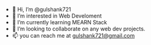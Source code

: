 - 👋 Hi, I’m @gulshank721
- 👀 I’m interested in Web Develoment
- 🌱 I’m currently learning MEARN Stack
- 💞️ I’m looking to collaborate on any web dev projects.
- 📫 you can reach me at gulshank721@gmail.com

<!---
gulshank721/gulshank721 is a ✨ special ✨ repository because its `README.md` (this file) appears on your GitHub profile.
You can click the Preview link to take a look at your changes.
--->
